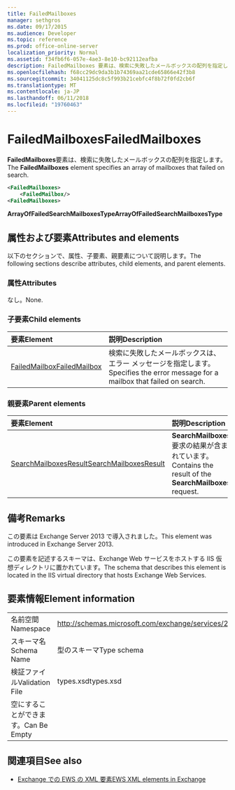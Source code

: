 ```yaml
---
title: FailedMailboxes
manager: sethgros
ms.date: 09/17/2015
ms.audience: Developer
ms.topic: reference
ms.prod: office-online-server
localization_priority: Normal
ms.assetid: f34fb6f6-057e-4ae3-8e10-bc92112eafba
description: FailedMailboxes 要素は、検索に失敗したメールボックスの配列を指定します。
ms.openlocfilehash: f68cc29dc9da3b1b74369aa21cde65866e42f3b8
ms.sourcegitcommit: 34041125dc8c5f993b21cebfc4f8b72f0fd2cb6f
ms.translationtype: MT
ms.contentlocale: ja-JP
ms.lasthandoff: 06/11/2018
ms.locfileid: "19760463"
---
```

# <a name="failedmailboxes"></a><span data-ttu-id="13321-103">FailedMailboxes</span><span class="sxs-lookup"><span data-stu-id="13321-103">FailedMailboxes</span></span>

<span data-ttu-id="13321-104">**FailedMailboxes**要素は、検索に失敗したメールボックスの配列を指定します。</span><span class="sxs-lookup"><span data-stu-id="13321-104">The **FailedMailboxes** element specifies an array of mailboxes that failed on search.</span></span> 
  
```XML
<FailedMailboxes>
    <FailedMailbox/>
<FailedMailboxes>
```

 <span data-ttu-id="13321-105">**ArrayOfFailedSearchMailboxesType**</span><span class="sxs-lookup"><span data-stu-id="13321-105">**ArrayOfFailedSearchMailboxesType**</span></span>
## <a name="attributes-and-elements"></a><span data-ttu-id="13321-106">属性および要素</span><span class="sxs-lookup"><span data-stu-id="13321-106">Attributes and elements</span></span>

<span data-ttu-id="13321-107">以下のセクションで、属性、子要素、親要素について説明します。</span><span class="sxs-lookup"><span data-stu-id="13321-107">The following sections describe attributes, child elements, and parent elements.</span></span>
  
### <a name="attributes"></a><span data-ttu-id="13321-108">属性</span><span class="sxs-lookup"><span data-stu-id="13321-108">Attributes</span></span>

<span data-ttu-id="13321-109">なし。</span><span class="sxs-lookup"><span data-stu-id="13321-109">None.</span></span>
  
### <a name="child-elements"></a><span data-ttu-id="13321-110">子要素</span><span class="sxs-lookup"><span data-stu-id="13321-110">Child elements</span></span>

|<span data-ttu-id="13321-111">**要素**</span><span class="sxs-lookup"><span data-stu-id="13321-111">**Element**</span></span>|<span data-ttu-id="13321-112">**説明**</span><span class="sxs-lookup"><span data-stu-id="13321-112">**Description**</span></span>|
|:-----|:-----|
|[<span data-ttu-id="13321-113">FailedMailbox</span><span class="sxs-lookup"><span data-stu-id="13321-113">FailedMailbox</span></span>](failedmailbox.md) <br/> |<span data-ttu-id="13321-114">検索に失敗したメールボックスは、エラー メッセージを指定します。</span><span class="sxs-lookup"><span data-stu-id="13321-114">Specifies the error message for a mailbox that failed on search.</span></span>  <br/> |
   
### <a name="parent-elements"></a><span data-ttu-id="13321-115">親要素</span><span class="sxs-lookup"><span data-stu-id="13321-115">Parent elements</span></span>

|<span data-ttu-id="13321-116">**要素**</span><span class="sxs-lookup"><span data-stu-id="13321-116">**Element**</span></span>|<span data-ttu-id="13321-117">**説明**</span><span class="sxs-lookup"><span data-stu-id="13321-117">**Description**</span></span>|
|:-----|:-----|
|[<span data-ttu-id="13321-118">SearchMailboxesResult</span><span class="sxs-lookup"><span data-stu-id="13321-118">SearchMailboxesResult</span></span>](searchmailboxesresult.md) <br/> |<span data-ttu-id="13321-119">**SearchMailboxes**要求の結果が含まれています。</span><span class="sxs-lookup"><span data-stu-id="13321-119">Contains the result of the **SearchMailboxes** request.</span></span>  <br/> |
   
## <a name="remarks"></a><span data-ttu-id="13321-120">備考</span><span class="sxs-lookup"><span data-stu-id="13321-120">Remarks</span></span>

<span data-ttu-id="13321-121">この要素は Exchange Server 2013 で導入されました。</span><span class="sxs-lookup"><span data-stu-id="13321-121">This element was introduced in Exchange Server 2013.</span></span>
  
<span data-ttu-id="13321-122">この要素を記述するスキーマは、Exchange Web サービスをホストする IIS 仮想ディレクトリに置かれています。</span><span class="sxs-lookup"><span data-stu-id="13321-122">The schema that describes this element is located in the IIS virtual directory that hosts Exchange Web Services.</span></span>
  
## <a name="element-information"></a><span data-ttu-id="13321-123">要素情報</span><span class="sxs-lookup"><span data-stu-id="13321-123">Element information</span></span>

|||
|:-----|:-----|
|<span data-ttu-id="13321-124">名前空間</span><span class="sxs-lookup"><span data-stu-id="13321-124">Namespace</span></span>  <br/> |http://schemas.microsoft.com/exchange/services/2006/types  <br/> |
|<span data-ttu-id="13321-125">スキーマ名</span><span class="sxs-lookup"><span data-stu-id="13321-125">Schema Name</span></span>  <br/> |<span data-ttu-id="13321-126">型のスキーマ</span><span class="sxs-lookup"><span data-stu-id="13321-126">Type schema</span></span>  <br/> |
|<span data-ttu-id="13321-127">検証ファイル</span><span class="sxs-lookup"><span data-stu-id="13321-127">Validation File</span></span>  <br/> |<span data-ttu-id="13321-128">types.xsd</span><span class="sxs-lookup"><span data-stu-id="13321-128">types.xsd</span></span>  <br/> |
|<span data-ttu-id="13321-129">空にすることができます。</span><span class="sxs-lookup"><span data-stu-id="13321-129">Can Be Empty</span></span>  <br/> ||
   
## <a name="see-also"></a><span data-ttu-id="13321-130">関連項目</span><span class="sxs-lookup"><span data-stu-id="13321-130">See also</span></span>



- [<span data-ttu-id="13321-131">Exchange での EWS の XML 要素</span><span class="sxs-lookup"><span data-stu-id="13321-131">EWS XML elements in Exchange</span></span>](ews-xml-elements-in-exchange.md)

